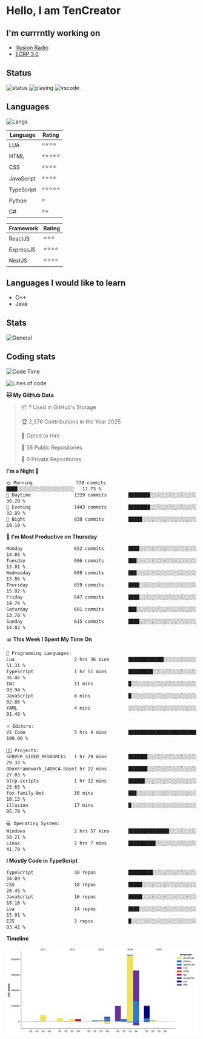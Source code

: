 # Hello, I am TenCreator

## I'm currrntly working on
- [Illusion Radio](https://illusionradio.co.uk/)
- [ECRP 3.0](http://github.com/Emerald-Coast-Roleplay/)

## Status
![status](https://api.statusbadges.me/badge/status/518334475038359555?simple=true&style=for-the-badge)
![playing](https://api.statusbadges.me/badge/playing/518334475038359555?style=for-the-badge)
![vscode](https://api.statusbadges.me/badge/vscode/518334475038359555?style=for-the-badge)

## Languages
![Langs](https://github-readme-stats.vercel.app/api/top-langs/?username=tencreator&layout=compact&theme=radical)


|Language|Rating|
|--------|------|
|LUA|⭐️⭐️⭐️⭐️|
|HTML|⭐️⭐️⭐️⭐️⭐️|
|CSS|⭐️⭐️⭐️⭐️|
|JavaScript|⭐️⭐️⭐️⭐️|
|TypeScript|⭐️⭐️⭐️⭐️⭐️|
|Python|⭐️|
|C#|⭐️⭐️ |

|Framework|Rating|
|--------|------|
|ReactJS|⭐️⭐️⭐|
|ExpressJS|⭐️⭐️⭐️⭐️|
|NextJS|⭐️⭐️⭐⭐️|

## Languages I would like to learn
- C++
- Java

## Stats
![General](https://github-readme-stats.vercel.app/api?username=tencreator&show_icons=true&theme=radical)

## Coding stats

<!--START_SECTION:waka-->
![Code Time](http://img.shields.io/badge/Code%20Time-542%20hrs%2055%20mins-blue)

![Lines of code](https://img.shields.io/badge/From%20Hello%20World%20I%27ve%20Written-2.2%20million%20lines%20of%20code-blue)

**🐱 My GitHub Data** 

> 📦 ? Used in GitHub's Storage 
 > 
> 🏆 2,376 Contributions in the Year 2025
 > 
> 💼 Opted to Hire
 > 
> 📜 56 Public Repositories 
 > 
> 🔑 0 Private Repositories 
 > 
**I'm a Night 🦉** 

```text
🌞 Morning                778 commits         ████░░░░░░░░░░░░░░░░░░░░░   17.73 % 
🌆 Daytime                1329 commits        ████████░░░░░░░░░░░░░░░░░   30.29 % 
🌃 Evening                1443 commits        ████████░░░░░░░░░░░░░░░░░   32.89 % 
🌙 Night                  838 commits         █████░░░░░░░░░░░░░░░░░░░░   19.10 % 
```
📅 **I'm Most Productive on Thursday** 

```text
Monday                   652 commits         ████░░░░░░░░░░░░░░░░░░░░░   14.86 % 
Tuesday                  606 commits         ███░░░░░░░░░░░░░░░░░░░░░░   13.81 % 
Wednesday                608 commits         ███░░░░░░░░░░░░░░░░░░░░░░   13.86 % 
Thursday                 659 commits         ████░░░░░░░░░░░░░░░░░░░░░   15.02 % 
Friday                   647 commits         ████░░░░░░░░░░░░░░░░░░░░░   14.74 % 
Saturday                 601 commits         ███░░░░░░░░░░░░░░░░░░░░░░   13.70 % 
Sunday                   615 commits         ████░░░░░░░░░░░░░░░░░░░░░   14.02 % 
```


📊 **This Week I Spent My Time On** 

```text
💬 Programming Languages: 
Lua                      2 hrs 36 mins       █████████████░░░░░░░░░░░░   51.31 % 
TypeScript               1 hr 51 mins        █████████░░░░░░░░░░░░░░░░   36.46 % 
INI                      11 mins             █░░░░░░░░░░░░░░░░░░░░░░░░   03.94 % 
JavaScript               8 mins              █░░░░░░░░░░░░░░░░░░░░░░░░   02.86 % 
YAML                     4 mins              ░░░░░░░░░░░░░░░░░░░░░░░░░   01.49 % 

🔥 Editors: 
VS Code                  5 hrs 4 mins        █████████████████████████   100.00 % 

🐱‍💻 Projects: 
SERVER_SIDED_RESOURCES   1 hr 29 mins        ███████░░░░░░░░░░░░░░░░░░   29.33 % 
QboxFramework_14D6CA.base1 hr 22 mins        ███████░░░░░░░░░░░░░░░░░░   27.03 % 
blrp-scripts             1 hr 12 mins        ██████░░░░░░░░░░░░░░░░░░░   23.65 % 
fox-family-bot           30 mins             ███░░░░░░░░░░░░░░░░░░░░░░   10.13 % 
illusion                 17 mins             █░░░░░░░░░░░░░░░░░░░░░░░░   05.70 % 

💻 Operating System: 
Windows                  2 hrs 57 mins       ███████████████░░░░░░░░░░   58.21 % 
Linux                    2 hrs 7 mins        ██████████░░░░░░░░░░░░░░░   41.79 % 
```

**I Mostly Code in TypeScript** 

```text
TypeScript               30 repos            █████████░░░░░░░░░░░░░░░░   34.09 % 
CSS                      18 repos            █████░░░░░░░░░░░░░░░░░░░░   20.45 % 
JavaScript               16 repos            █████░░░░░░░░░░░░░░░░░░░░   18.18 % 
Lua                      14 repos            ████░░░░░░░░░░░░░░░░░░░░░   15.91 % 
EJS                      3 repos             █░░░░░░░░░░░░░░░░░░░░░░░░   03.41 % 
```



**Timeline**

![Lines of Code chart](https://raw.githubusercontent.com/tencreator/tencreator/main/assets/bar_graph.png)


<!--END_SECTION:waka-->
